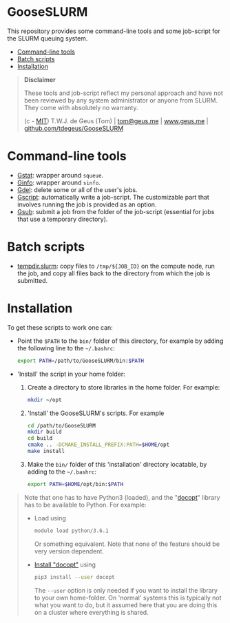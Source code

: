 # GooseSLURM

This repository provides some command-line tools and some job-script for the SLURM queuing system.

<!-- MarkdownTOC -->

- [Command-line tools](#command-line-tools)
- [Batch scripts](#batch-scripts)
- [Installation](#installation)

<!-- /MarkdownTOC -->

> **Disclaimer**
> 
> These tools and job-script reflect my personal approach and have not been reviewed by any system administrator or anyone from SLURM. They come with absolutely no warranty.
> 
>   (c - [MIT](https://github.com/tdegeus/GooseSLURM/blob/master/LICENSE)) T.W.J. de Geus (Tom) | tom@geus.me | www.geus.me | [github.com/tdegeus/GooseSLURM](https://github.com/tdegeus/GooseSLURM)

# Command-line tools

* [Gstat](https://github.com/tdegeus/GooseSLURM/blob/master/bin/Gstat): wrapper around `squeue`.
* [Ginfo](https://github.com/tdegeus/GooseSLURM/blob/master/bin/Ginfo): wrapper around `sinfo`.
* [Gdel](https://github.com/tdegeus/GooseSLURM/blob/master/bin/Gdel): delete some or all of the user's jobs.
* [Gscript](https://github.com/tdegeus/GooseSLURM/blob/master/bin/Gscript): automatically write a job-script. The customizable part that involves running the job is provided as an option.
* [Gsub](https://github.com/tdegeus/GooseSLURM/blob/master/bin/Gsub): submit a job from the folder of the job-script (essential for jobs that use a temporary directory).

# Batch scripts

* [tempdir.slurm](https://github.com/tdegeus/GooseSLURM/blob/master/examples/tempdir/tempdir.slurm): copy files to `/tmp/${JOB_ID}` on the compute node, run the job, and copy all files back to the directory from which the job is submitted.

# Installation

To get these scripts to work one can:

-   Point the `$PATH` to the `bin/` folder of this directory, for example by adding the following line to the `~/.bashrc`:
  
    ```bash
    export PATH=/path/to/GooseSLURM/bin:$PATH
    ```
-   'Install' the script in your home folder:
  
    1.  Create a directory to store libraries in the home folder. For example:
  
        ```bash
        mkdir ~/opt
        ```

    2.  'Install' the GooseSLURM's scripts. For example
  
        ```bash
        cd /path/to/GooseSLURM
        mkdir build
        cd build
        cmake .. -DCMAKE_INSTALL_PREFIX:PATH=$HOME/opt
        make install
        ```
     
    3.  Make the `bin/` folder of this 'installation' directory locatable, by adding to the `~/.bashrc`:
 
        ```bash
        export PATH=$HOME/opt/bin:$PATH
        ```

> Note that one has to have Python3 (loaded), and the "[docopt](http://docopt.org)" library has to be available to Python. For example:
> 
> *   Load using
>  
>      ```bash
>      module load python/3.6.1
>      ```
>
>      Or something equivalent. Note that none of the feature should be very version dependent.
>      
> *    [Install "docopt"](https://pypi.python.org/pypi/docopt/) using
> 
>      ```bash
>      pip3 install --user docopt
>      ```
>
>      The `--user` option is only needed if you want to install the library to your own home-folder. On 'normal' systems this is typically not what you want to do, but it assumed here that you are doing this on a cluster where everything is shared.

